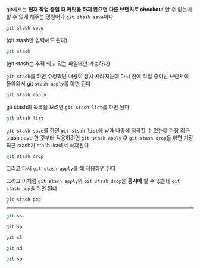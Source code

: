 git에서는 **현재 작업 중일 때 커밋을 하지 않으면 다른 브랜치로 checkou**t 할 수 없는데 할 수 있게 해주는 명령어가 `git stash save`이다

```Bash
git stash save
```

(git stash만 입력해도 된다)

```Bash
git stash
```

(git stash는 추적 되고 있는 파일에만 가능하다)

`git stash`를 하면 수정했던 내용이 잠시 사라지는데 다시 전에 작업 중이던 브랜치에 돌아와서 git `stash apply`를 하면 된다

```Bash
git stash apply
```

git stash의 목록을 보려면 `git stash list`를 하면 된다

```Bash
git stash list
```

`git stash save`를 하면 `git stsah list`에 남아 나중에 적용할 수 있는데 가장 최근 stash save 한 것부터 적용하려면 `git stash apply` 후 `git stash drop`을 하면 가장 최근 stash가 stash list에서 삭제된다

```Bash
git stash drop
```

그리고 다시 `git stash apply`를 해 적용하면 된다

그리고 이처럼 `git stash apply`와 `git stash drop`을 **동시에** 할 수 있는데 `git stash pop`을 하면 된다

```Bash
git stash pop
```

---

```Bash
git ss
```

```Bash
git sp
```

```Bash
git sl
```

```Bash
git sd
```

```Bash
git sp
```
